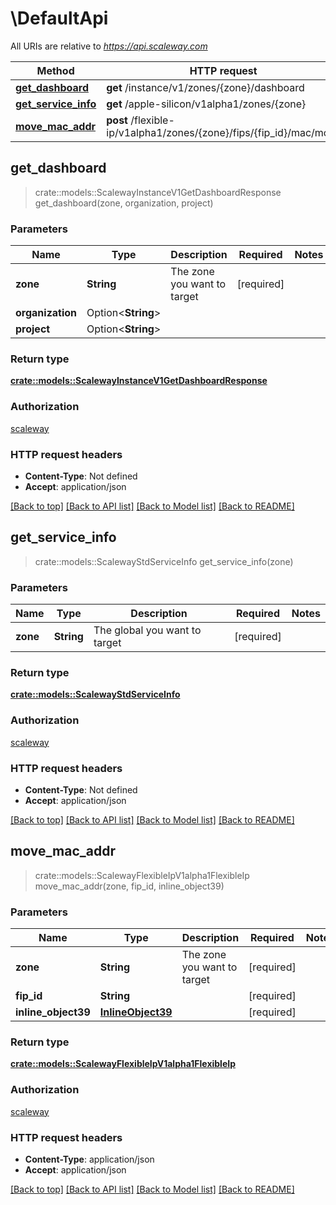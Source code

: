 # \DefaultApi

All URIs are relative to *https://api.scaleway.com*

Method | HTTP request | Description
------------- | ------------- | -------------
[**get_dashboard**](DefaultApi.md#get_dashboard) | **get** /instance/v1/zones/{zone}/dashboard | 
[**get_service_info**](DefaultApi.md#get_service_info) | **get** /apple-silicon/v1alpha1/zones/{zone} | 
[**move_mac_addr**](DefaultApi.md#move_mac_addr) | **post** /flexible-ip/v1alpha1/zones/{zone}/fips/{fip_id}/mac/move | 



## get_dashboard

> crate::models::ScalewayInstanceV1GetDashboardResponse get_dashboard(zone, organization, project)


### Parameters


Name | Type | Description  | Required | Notes
------------- | ------------- | ------------- | ------------- | -------------
**zone** | **String** | The zone you want to target | [required] |
**organization** | Option<**String**> |  |  |
**project** | Option<**String**> |  |  |

### Return type

[**crate::models::ScalewayInstanceV1GetDashboardResponse**](scaleway.instance.v1.GetDashboardResponse.md)

### Authorization

[scaleway](../README.md#scaleway)

### HTTP request headers

- **Content-Type**: Not defined
- **Accept**: application/json

[[Back to top]](#) [[Back to API list]](../README.md#documentation-for-api-endpoints) [[Back to Model list]](../README.md#documentation-for-models) [[Back to README]](../README.md)


## get_service_info

> crate::models::ScalewayStdServiceInfo get_service_info(zone)


### Parameters


Name | Type | Description  | Required | Notes
------------- | ------------- | ------------- | ------------- | -------------
**zone** | **String** | The global you want to target | [required] |

### Return type

[**crate::models::ScalewayStdServiceInfo**](scaleway.std.ServiceInfo.md)

### Authorization

[scaleway](../README.md#scaleway)

### HTTP request headers

- **Content-Type**: Not defined
- **Accept**: application/json

[[Back to top]](#) [[Back to API list]](../README.md#documentation-for-api-endpoints) [[Back to Model list]](../README.md#documentation-for-models) [[Back to README]](../README.md)


## move_mac_addr

> crate::models::ScalewayFlexibleIpV1alpha1FlexibleIp move_mac_addr(zone, fip_id, inline_object39)


### Parameters


Name | Type | Description  | Required | Notes
------------- | ------------- | ------------- | ------------- | -------------
**zone** | **String** | The zone you want to target | [required] |
**fip_id** | **String** |  | [required] |
**inline_object39** | [**InlineObject39**](InlineObject39.md) |  | [required] |

### Return type

[**crate::models::ScalewayFlexibleIpV1alpha1FlexibleIp**](scaleway.flexible_ip.v1alpha1.FlexibleIP.md)

### Authorization

[scaleway](../README.md#scaleway)

### HTTP request headers

- **Content-Type**: application/json
- **Accept**: application/json

[[Back to top]](#) [[Back to API list]](../README.md#documentation-for-api-endpoints) [[Back to Model list]](../README.md#documentation-for-models) [[Back to README]](../README.md)

